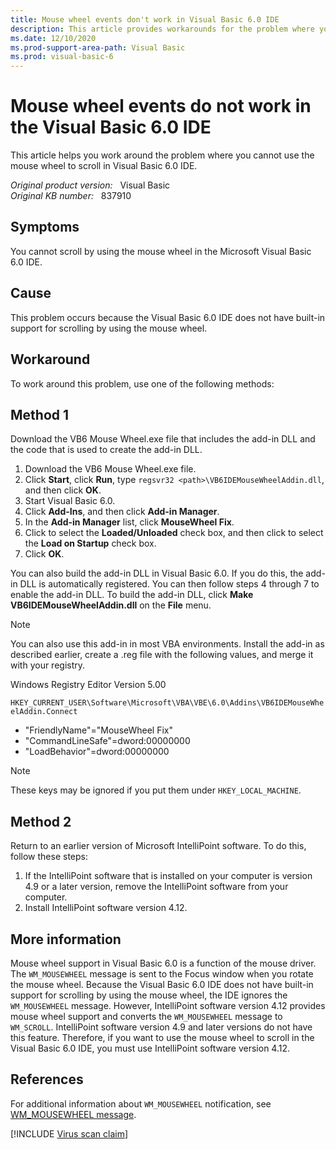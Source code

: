 ```yaml
---
title: Mouse wheel events don't work in Visual Basic 6.0 IDE
description: This article provides workarounds for the problem where you cannot use the mouse wheel to scroll in Visual Basic 6.0 IDE.
ms.date: 12/10/2020
ms.prod-support-area-path: Visual Basic
ms.prod: visual-basic-6
---
```

# Mouse wheel events do not work in the Visual Basic 6.0 IDE

This article helps you work around the problem where you cannot use the mouse wheel to scroll in Visual Basic 6.0 IDE.

_Original product version:_ &nbsp; Visual Basic  
_Original KB number:_ &nbsp; 837910

## Symptoms

You cannot scroll by using the mouse wheel in the Microsoft Visual Basic 6.0 IDE.

## Cause

This problem occurs because the Visual Basic 6.0 IDE does not have built-in support for scrolling by using the mouse wheel.

## Workaround

To work around this problem, use one of the following methods:

## Method 1

Download the VB6 Mouse Wheel.exe file that includes the add-in DLL and the code that is used to create the add-in DLL.

1. Download the VB6 Mouse Wheel.exe file.
2. Click **Start**, click **Run**, type `regsvr32 <path>\VB6IDEMouseWheelAddin.dll`, and then click **OK**.
3. Start Visual Basic 6.0.
4. Click **Add-Ins**, and then click **Add-in Manager**.
5. In the **Add-in Manager** list, click **MouseWheel Fix**.
6. Click to select the **Loaded/Unloaded** check box, and then click to select the **Load on Startup** check box.
7. Click **OK**.

You can also build the add-in DLL in Visual Basic 6.0. If you do this, the add-in DLL is automatically registered. You can then follow steps 4 through 7 to enable the add-in DLL. To build the add-in DLL, click **Make VB6IDEMouseWheelAddin.dll** on the **File** menu.

> [!NOTE]
> You can also use this add-in in most VBA environments. Install the add-in as described earlier, create a .reg file with the following values, and merge it with your registry.

Windows Registry Editor Version 5.00

`HKEY_CURRENT_USER\Software\Microsoft\VBA\VBE\6.0\Addins\VB6IDEMouseWheelAddin.Connect`

- "FriendlyName"="MouseWheel Fix"
- "CommandLineSafe"=dword:00000000
- "LoadBehavior"=dword:00000000

> [!NOTE]
> These keys may be ignored if you put them under `HKEY_LOCAL_MACHINE`.

## Method 2

Return to an earlier version of Microsoft IntelliPoint software. To do this, follow these steps:

1. If the IntelliPoint software that is installed on your computer is version 4.9 or a later version, remove the IntelliPoint software from your computer.
2. Install IntelliPoint software version 4.12.

## More information

Mouse wheel support in Visual Basic 6.0 is a function of the mouse driver. The `WM_MOUSEWHEEL` message is sent to the Focus window when you rotate the mouse wheel. Because the Visual Basic 6.0 IDE does not have built-in support for scrolling by using the mouse wheel, the IDE ignores the `WM_MOUSEWHEEL` message. However, IntelliPoint software version 4.12 provides mouse wheel support and converts the `WM_MOUSEWHEEL` message to `WM_SCROLL`. IntelliPoint software version 4.9 and later versions do not have this feature. Therefore, if you want to use the mouse wheel to scroll in the Visual Basic 6.0 IDE, you must use IntelliPoint software version 4.12.

## References

For additional information about `WM_MOUSEWHEEL` notification, see [WM_MOUSEWHEEL message](/windows/win32/inputdev/wm-mousewheel).

[!INCLUDE [Virus scan claim](../../includes/virus-scan-claim.md)]
